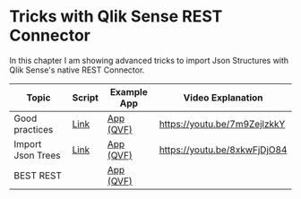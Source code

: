 # Tricks with Qlik Sense REST Connector

In this chapter I am showing advanced tricks to import Json Structures with Qlik Sense's native REST Connector.


| Topic             | Script | Example App | Video Explanation |
| ----------------- | ------ | ----------- | ----------------- |
| Good practices    | [Link](https://github.com/ChristofSchwarz/qs_script_rest_api) | [App (QVF)](https://github.com/ChristofSchwarz/qs_script_rest_api/blob/master/REST_example.qvf?raw=true) | https://youtu.be/7m9ZejlzkkY |
| Import Json Trees | [Link](json-trees.txt) | [App (QVF)](https://github.com/ChristofSchwarz/QlikScripts/blob/master/rest-connector/ImportHierarchy.qvf?raw=true) | https://youtu.be/8xkwFjDjO84 |
| BEST REST         |        | [App (QVF)](https://github.com/ChristofSchwarz/QlikScripts/blob/master/rest-connector/BEST%20REST.qvf?raw=true) | |
